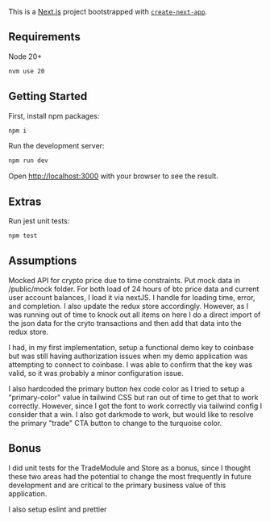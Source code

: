 This is a [Next.js](https://nextjs.org) project bootstrapped with [`create-next-app`](https://nextjs.org/docs/app/api-reference/cli/create-next-app).

## Requirements

Node 20+

```bash
nvm use 20
```

## Getting Started

First, install npm packages:

```bash
npm i
```

Run the development server:

```bash
npm run dev
```

Open [http://localhost:3000](http://localhost:3000) with your browser to see the result.

## Extras

Run jest unit tests:

```bash
npm test
```

## Assumptions

Mocked API for crypto price due to time constraints. Put mock data in /public/mock folder. For both load of 24 hours of btc price data and current user account balances, I load it via nextJS. I handle for loading time, error, and completion. I also update the redux store accordingly. However, as I was running out of time to knock out all items on here I do a direct import of the json data for the cryto transactions and then add that data into the redux store. 

I had, in my first implementation, setup a functional demo key to coinbase but was still having authorization issues when my demo application was attempting to connect to coinbase. I was able to confirm that the key was valid, so it was probably a minor configuration issue.

I also hardcoded the primary button hex code color as I tried to setup a "primary-color" value in tailwind CSS but ran out of time to get that to work correctly. However, since I got the font to work correctly via tailwind config I consider that a win. I also got darkmode to work, but would like to resolve the primary "trade" CTA button to change to the turquoise color.

## Bonus

I did unit tests for the TradeModule and Store as a bonus, since I thought these two areas had the potential to change the most frequently in future development and are critical to the primary business value of this application.

I also setup eslint and prettier